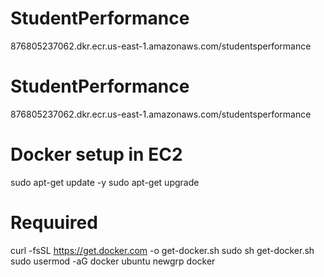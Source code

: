 # StudentPerformance
876805237062.dkr.ecr.us-east-1.amazonaws.com/studentsperformance
# StudentPerformance
876805237062.dkr.ecr.us-east-1.amazonaws.com/studentsperformance

# Docker setup in EC2
sudo apt-get update -y
sudo apt-get upgrade

# Requuired
curl -fsSL https://get.docker.com -o get-docker.sh
sudo sh get-docker.sh
sudo usermod -aG docker ubuntu 
newgrp docker

